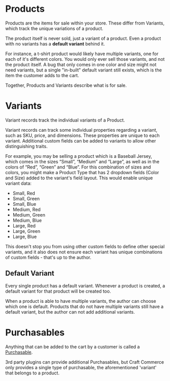 # Products

Products are the items for sale within your store. These differ from Variants, which track the unique variations of a product.

The product itself is never sold, just a variant of a product. Even a product with no variants has a **default variant** behind it. 

For instance, a t-shirt product would likely have multiple variants, one for each of it's different colors. You would only ever sell those variants, and not the product itself.
A bug that only comes in one color and size might not need variants, but a single "in-built" default variant still exists, which is the item the customer adds to the cart.

Together, Products and Variants describe what is for sale.


# Variants

Variant records track the individual variants of a Product.

Variant records can track some individual properties regarding a variant, such as SKU, price, and dimensions.
These properties are unique to each variant. Additional custom fields can be added to variants to allow other distinguishing traits.

For example, you may be selling a product which is a Baseball Jersey, which comes in the sizes “Small”, “Medium” and “Large”, as well as in the colors of “Red”, “Green” and “Blue”.
For this combination of sizes and colors, you might make a Product Type that has 2 dropdown fields (Color and Size) added to the variant's field layout.
This would enable unique variant data:

- Small, Red
- Small, Green
- Small, Blue
- Medium, Red
- Medium, Green
- Medium, Blue
- Large, Red
- Large, Green
- Large, Blue

This doesn't stop you from using other custom fields to define other special variants, and it also does not ensure each variant has unique combinations of custom fields - that's up to the author.

## Default Variant

Every single product has a default variant. Whenever a product is created, a default variant for that product will be created too.

When a product is able to have multiple variants, the author can choose which one is default. Products that do not have multiple variants still have a default variant, but the author can not add additional variants.

# Purchasables

Anything that can be added to the cart by a customer is called a [Purchasable](en/purchasable.md).

3rd party plugins can provide additional Purchasables, but Craft Commerce only provides a single type of purchasable, the aforementioned 'variant' that belongs to a product.
 
